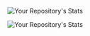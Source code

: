![Your Repository's Stats](https://github-readme-stats.vercel.app/api?username=0xukhezo&show_icons=true&&theme=blue-green)

![Your Repository's Stats](https://github-readme-stats.vercel.app/api/top-langs/?username=0xukhezo&theme=blue-green)
